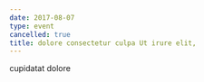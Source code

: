 ```yaml
---
date: 2017-08-07
type: event
cancelled: true
title: dolore consectetur culpa Ut irure elit,
---
```

cupidatat dolore